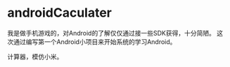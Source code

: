 # androidCaculater

我是做手机游戏的，对Android的了解仅仅通过接一些SDK获得，十分简陋。
这次通过编写第一个Android小项目来开始系统的学习Android。

计算器，模仿小米。

